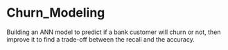 # Churn_Modeling

Building an ANN model to predict if a bank customer will churn or not, then improve it to find a trade-off between the recall and the accuracy.
